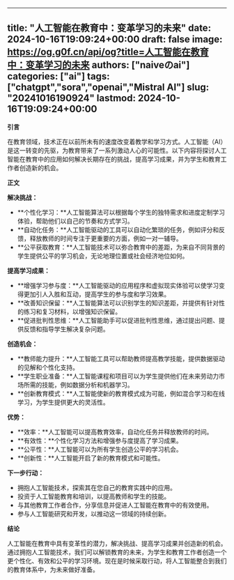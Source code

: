 
---
title: "人工智能在教育中：变革学习的未来"
date: 2024-10-16T19:09:24+00:00
draft: false
image: https://og.g0f.cn/api/og?title=人工智能在教育中：变革学习的未来
authors: ["naiveのai"]
categories: ["ai"]
tags: ["chatgpt","sora","openai","Mistral AI"]
slug: "20241016190924"
lastmod: 2024-10-16T19:09:24+00:00
---
**引言**

在教育领域，技术正在以前所未有的速度改变着教学和学习方式。人工智能（AI）是这一转变的先驱，为教育带来了一系列激动人心的可能性。以下内容将探讨人工智能在教育中的应用如何解决长期存在的挑战，提高学习成果，并为学生和教育工作者创造新的机会。

**正文**

**解决挑战：**

* **个性化学习：**人工智能算法可以根据每个学生的独特需求和进度定制学习体验，帮助他们以自己的节奏和方式学习。
* **自动化任务：**人工智能驱动的工具可以自动化繁琐的任务，例如评分和反馈，释放教师的时间专注于更重要的方面，例如一对一辅导。
* **公平获取教育：**人工智能技术可以弥合教育中的差距，为来自不同背景的学生提供公平的学习机会，无论地理位置或社会经济地位如何。

**提高学习成果：**

* **增强学习参与度：**人工智能驱动的应用程序和虚拟现实体验可以使学习变得更加引人入胜和互动，提高学生的参与度和学习效果。
* **改善知识保留：**人工智能算法可以识别学生的知识差距，并提供有针对性的练习和复习材料，以增强知识保留。
* **促进批判性思维：**人工智能助手可以促进批判性思维，通过提出问题、提供反馈和指导学生解决复杂问题。

**创造机会：**

* **教师能力提升：**人工智能工具可以帮助教师提高教学技能，提供数据驱动的见解和个性化支持。
* **学生职业准备：**人工智能课程和项目可以为学生提供他们在未来劳动力市场所需的技能，例如数据分析和机器学习。
* **创新教育模式：**人工智能使新的教育模式成为可能，例如混合学习和在线学习，为学生提供更大的灵活性。

**优势：**

* **效率：**人工智能可以提高教育效率，自动化任务并释放教师的时间。
* **有效性：**个性化学习方法和增强参与度提高了学习成果。
* **公平性：**人工智能可以为所有学生创造公平的学习机会。
* **创新性：**人工智能开启了新的教育模式和可能性。

**下一步行动：**

* 拥抱人工智能技术，探索其在您自己的教育实践中的应用。
* 投资于人工智能教育和培训，以提高教师和学生的技能。
* 与其他教育工作者合作，分享信息并促进人工智能在教育中的有效使用。
* 参与人工智能研究和开发，以推动这一领域的持续创新。

**结论**

人工智能在教育中具有变革性的潜力，解决挑战、提高学习成果并创造新的机会。通过拥抱人工智能技术，我们可以解锁教育的未来，为学生和教育工作者创造一个更个性化、有效和公平的学习环境。现在是时候采取行动，将人工智能整合到我们的教育体系中，为未来做好准备。